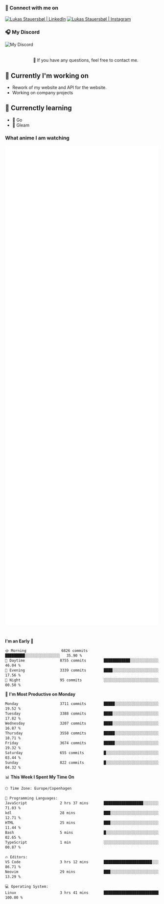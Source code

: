 ### 🔗 Connect with me on
<a href="https://www.instagram.com/lukas_stauersbol" target="_blank"><img align="center" src="https://raw.githubusercontent.com/stauersbol/stauersbol/main/images/instagram.svg" alt="Lukas Stauersbøl | LinkedIn" width="30px"/></a>
<a href="https://www.linkedin.com/in/lukas-stauersbol/" target="_blank"><img align="center" src="https://raw.githubusercontent.com/stauersbol/stauersbol/main/images/linkedin.svg" alt="Lukas Stauersbøl | Instagram" width="30px"/></a>

<p align="center">
 <h3>🎧 My Discord</h3>
 <img align="left" height="55px" src="https://discord.c99.nl/widget/theme-2/147806323323568128.png" alt="My Discord" />
</p>

<br/>
<br/>
<br/>
💬 If you have any questions, feel free to contact me.

## 🔭 Currently I'm working on
- Rework of my website and API for the website.
- Working on company projects
 
## 🌱 Currenctly learning
- 💙 Go
- 💜 Gleam

### What anime I am watching
<a href="https://anilist.co/user/slashiy/" align="center"><img align="center" width="500px" src="metrics.plugin.personal.anilist.svg" /></a>

<br/>

<!--START_SECTION:waka-->
**I'm an Early 🐤** 

```text
🌞 Morning                6826 commits        █████████░░░░░░░░░░░░░░░░   35.90 % 
🌆 Daytime                8755 commits        ████████████░░░░░░░░░░░░░   46.04 % 
🌃 Evening                3339 commits        ████░░░░░░░░░░░░░░░░░░░░░   17.56 % 
🌙 Night                  95 commits          ░░░░░░░░░░░░░░░░░░░░░░░░░   00.50 % 
```
📅 **I'm Most Productive on Monday** 

```text
Monday                   3711 commits        █████░░░░░░░░░░░░░░░░░░░░   19.52 % 
Tuesday                  3388 commits        ████░░░░░░░░░░░░░░░░░░░░░   17.82 % 
Wednesday                3207 commits        ████░░░░░░░░░░░░░░░░░░░░░   16.87 % 
Thursday                 3558 commits        █████░░░░░░░░░░░░░░░░░░░░   18.71 % 
Friday                   3674 commits        █████░░░░░░░░░░░░░░░░░░░░   19.32 % 
Saturday                 655 commits         █░░░░░░░░░░░░░░░░░░░░░░░░   03.44 % 
Sunday                   822 commits         █░░░░░░░░░░░░░░░░░░░░░░░░   04.32 % 
```


📊 **This Week I Spent My Time On** 

```text
🕑︎ Time Zone: Europe/Copenhagen

💬 Programming Languages: 
JavaScript               2 hrs 37 mins       ██████████████████░░░░░░░   71.03 % 
kdl                      28 mins             ███░░░░░░░░░░░░░░░░░░░░░░   12.71 % 
HTML                     25 mins             ███░░░░░░░░░░░░░░░░░░░░░░   11.44 % 
Bash                     5 mins              █░░░░░░░░░░░░░░░░░░░░░░░░   02.65 % 
TypeScript               1 min               ░░░░░░░░░░░░░░░░░░░░░░░░░   00.87 % 

🔥 Editors: 
VS Code                  3 hrs 12 mins       ██████████████████████░░░   86.71 % 
Neovim                   29 mins             ███░░░░░░░░░░░░░░░░░░░░░░   13.29 % 

💻 Operating System: 
Linux                    3 hrs 41 mins       █████████████████████████   100.00 % 
```


<!--END_SECTION:waka-->
